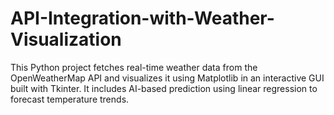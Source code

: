 # API-Integration-with-Weather-Visualization
This Python project fetches real-time weather data from the OpenWeatherMap API and visualizes it using Matplotlib in an interactive GUI built with Tkinter. It includes AI-based prediction using linear regression to forecast temperature trends.
